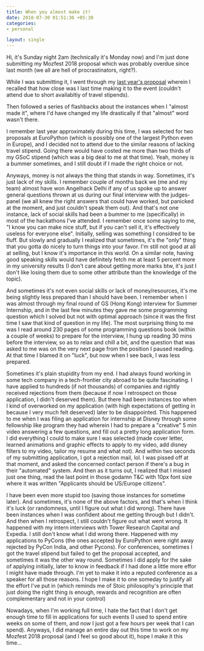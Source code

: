 ```yaml
---
title: When you almost make it!
date: 2018-07-30 01:51:36 +05:30
categories:
- personal

layout: single
---
```


Hi, it's Sunday night 2am (technically it's Monday now) and I'm just done submitting my Mozfest 2018 proposal which was probably overdue since last month (we all are hell of procrastinators, right?).

While I was submitting it, I went through my [last year's proposal](https://github.com/MozillaFoundation/mozfest-program-2017/issues/409) wherein I recalled that how close was I last time making it to the event (couldn't attend due to short availabltiy of travel stipends).

Then followed a series of flashbacks about the instances when I "almost made it", where I'd have changed my life drastically if that "almost" word wasn't there.

I remember last year approximately during this time, I was selected for two proposals at EuroPython (which is possibly one of the largest Python even in Europe), and I decided not to attend due to the similar reasons of lacking travel stipend. Going there would have costed me more than two thirds of my GSoC stipend (which was a big deal to me at that time). Yeah, money is a bummer sometimes, and I still doubt if I made the right choice or not.

Anyways, money is not always the thing that stands in way. Sometimes, it's just lack of my skills. I remember couple of months back we (me and my team) almost have won Angelhack Delhi if any of us spoke up to answer general questions thrown at us during our final interview with the judges-panel (we all knew the right answers that could have worked, but panicked at the moment, and just couldn't speak them out). And that's not one instance, lack of social skills had been a bummer to me (specifically) in most of the hackathons I've attended. I remember once some saying to me, "I know you can make nice stuff, but if you can't sell it, it's effectively useless for everyone else". Initially, selling was something I considred to be fluff. But slowly and gradually I realized that sometimes, it's the "only" thing that you gotta do nicely to turn things into your favor. I'm still not good at all at selling, but I know it's importance in this world. On a similar note, having good speaking skills would have definitely fetch me at least 5 percent more in my university results (I don't care about getting more marks btw, it's just I don't like losing them due to some other attribute than the knowledge of the topic).

And sometimes it's not even social skills or lack of money/resources, it's me being slightly less prepared than I should have been. I remember when I was almost through my final round of GS (Hong Kong) interview for Summer Internship, and in the last few minutes they gave me some programming question which I solved but not with optimal approach (since it was the first time I saw that kind of question in my life). The most surprising thing to me was I read around 230 pages of some programming questions book (within a couple of weeks) to prepare for the interview, I hung up reading 30 mins before the interview, so as to relax and chill a bit, and the question that was asked to me was on the very next page from the position I paused reading. At that time I blamed it on "luck", but now when I see back, I was less prepared.

Sometimes it's plain stupidity from my end. I had always found working in some tech company in a  tech-frontier city abroad to be quite fascinating. I have applied to hundreds (if not thousands) of companies and rightly received rejections from them (because if now I retrospect on those application, I didn't deserved them). But there had been instances too when I kind of overworked on my application (with high expectations of getting in because I very much felt deserved) later to be disappointed. This happened to me when I was filing an application for internship at Disney through some fellowship like program they had wherein I had to prepare a "creative" 5 min video answering a few questions, and fill out a pretty long application form. I did everything I could to make sure I was selected (made cover letter, learned animations and graphic effects to apply to my video, add disney filters to my video, tailor my resume and what not). And within two seconds of my submitting application, I got a rejection mail, lol. I was pissed off at that moment, and asked the concerned contact person if there's a bug in their "automated" system. And then as it turns out, I realized that I missed just one thing, read the last point in those godamn T&C with 10px font size where it was written "Applicants should be US/Europe citizens".

I have been even more stupid too (saving those instances for sometime later). And sometimes, it's none of the above factors, and that's when I think it's luck (or randomness, until I figure out what I did wrong). There have been instances when I was confident about me getting through but I didn't. And then when I retrospect, I still couldn't figure out what went wrong. It happened with my intern interviews with Tower Research Capital and Expedia. I still don't know what I did wrong there. Happened with my applications to PyCons (the ones accepted by EuroPython were right away rejected by PyCon India, and other Pycons). For conferences, sometimes I got the travel stipend but failed to get the proposal accepted, and sometimes it was the other way round. Sometimes I did apply for the sake of applying initially, later to know in feedback if I had done a little more effor I might have made through. I'm yet to make it into a reputed conference as a speaker for all those reasons. I hope I make it to one someday to justify all the effort I've put in (which reminds me of Stoic philosophy's principle that just doing the right thing is enough, rewards and recognition are often complementary and not in your control)

Nowadays, when I'm working full time, I hate the fact that I don't get enough time to fill in applications for such events (I used to spend entire weeks on some of them, and now I just got a few hours per week that I can spend). Anyways, I did manage an entire day out this time to work on my Mozfest 2018 proposal (and I feel so good about it), hope I make it this time...




